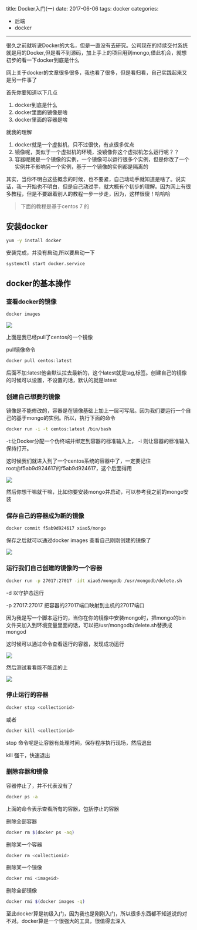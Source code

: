 title: Docker入门(一)
date: 2017-06-06
tags: docker
categories: 
   - 后端
   - docker   
------

很久之前就听说Docker的大名，但是一直没有去研究。公司现在的持续交付系统就是用的Docker,但是看不到源码，加上手上的项目用到mongo,借此机会，就想初步的看一下docker到底是什么

网上关于docker的文章很多很多，我也看了很多，但是看归看，自己实践起来又是另一件事了

首先你要知道以下几点

1. docker到底是什么
2. docker里面的镜像是啥
3. docker里面的容器是啥

就我的理解

1. docker就是一个虚拟机，只不过很快，有点很多优点
2. 镜像呢，类似于一个虚拟机的环境，没镜像你这个虚拟机怎么运行呢？？
3. 容器呢就是一个镜像的实例，一个镜像可以运行很多个实例，但是你改了一个实例并不影响另一个实例，基于一个镜像的实例都是隔离的

其实，当你不明白这些概念的时候，也不要紧，自己动动手就知道是啥了。说实话，我一开始也不明白，但是自己动过手，就大概有个初步的理解。因为网上有很多教程，但是不要跟着别人的教程一步一步走，因为，这样很傻！哈哈哈

> 下面的教程是基于centos 7 的

## 安装docker ##


``` bash
yum -y install docker
```

安装完成，并没有启动,所以要启动一下

``` bash
systemctl start docker.service
```

## docker的基本操作 ##

### 查看docker的镜像 ###

``` bash
docker images
```

![](http://images-1253712676.costj.myqcloud.com/docker/docker01/docker2071060601.png)

上面是我已经pull了centos的一个镜像

pull镜像命令

``` bash
docker pull centos:latest
```

后面不加:latest他会默认拉去最新的，这个latest就是tag,标签。创建自己的镜像的时候可以设置，不设置的话，默认的就是latest

### 创建自己想要的镜像 ###

镜像是不能修改的，容器是在镜像基础上加上一层可写层。因为我们要运行一个自己的基于mongo的实例。所以，执行下面的命令

``` bash
docker run -i -t centos:latest /bin/bash
```

-t:让Docker分配一个伪终端并绑定到容器的标准输入上， -i 则让容器的标准输入保持打开。

这时候我们就进入到了一个centos系统的容器中了，一定要记住root@f5ab9d924617的f5ab9d924617，这个后面得用

![](http://images-1253712676.costj.myqcloud.com/docker/docker01/docker2071060602.png)

然后你想干嘛就干嘛，比如你要安装mongo并启动，可以参考我之前的mongo安装

### 保存自己的容器成为新的镜像 ###

``` bash
docker commit f5ab9d924617 xiao5/mongo
```

保存之后就可以通过docker images 查看自己刚刚创建的镜像了

![](http://images-1253712676.costj.myqcloud.com/docker/docker01/docker2071060603.png)

### 运行我们自己创建的镜像的一个容器 ###

``` bash
docker run -p 27017:27017 -idt xiao5/mongodb /usr/mongodb/delete.sh
```

-d 以守护态运行

-p 27017:27017 把容器的27017端口映射到主机的27017端口

因为我是写一个脚本运行的，当你在你的镜像中安装mongo时，把mongo的bin文件夹加入到环境变量里面的话，可以把/usr/mongodb/delete.sh替换成mongod

这时候可以通过命令查看运行的容器，发现成功运行

![](http://images-1253712676.costj.myqcloud.com/docker/docker01/docker2071060604.png)

然后测试看看能不能连的上

![](http://images-1253712676.costj.myqcloud.com/docker/docker01/docker2071060605.png)

### 停止运行的容器 ###

``` bash
docker stop <collectionid>
```

或者

``` bash
docker kill <collectionid>
```

stop 命令呢是让容器有处理时间，保存程序执行现场，然后退出

kill 强干，快速退出


### 删除容器和镜像 ###

容器停止了，并不代表没有了

``` bash
docker ps -a
```

上面的命令表示查看所有的容器，包括停止的容器

删除全部容器

``` bash
docker rm $(docker ps -aq)
```

删除某一个容器

``` bash
docker rm <collectionid>
```

删除某一个镜像

``` bash
docker rmi <imageid>
```

删除全部镜像

``` bash
docker rmi $(docker images -q)
```

至此docker算是初级入门，因为我也是刚刚入门，所以很多东西都不知道说的对不对。docker算是一个很强大的工具，很值得去深入